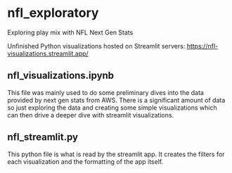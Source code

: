 # nfl_exploratory
Exploring play mix with NFL Next Gen Stats


Unfinished Python visualizations hosted on Streamlit servers: https://nfl-visualizations.streamlit.app/

## nfl_visualizations.ipynb
This file was mainly used to do some preliminary dives into the data provided by next gen stats from AWS. There is a significant amount of data so just exploring the data and creating some simple visualizations which can then drive a deeper dive with streamlit visualizations.

## nfl_streamlit.py
This python file is what is read by the streamlit app. It creates the filters for each visualization and the formatting of the app itself.
